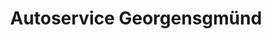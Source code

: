 ---
title: "Autoservice Georgensgmünd"
url: /georgensgmuend/autoservice-georgensgmuend/
shop: Autowerkstatt
---